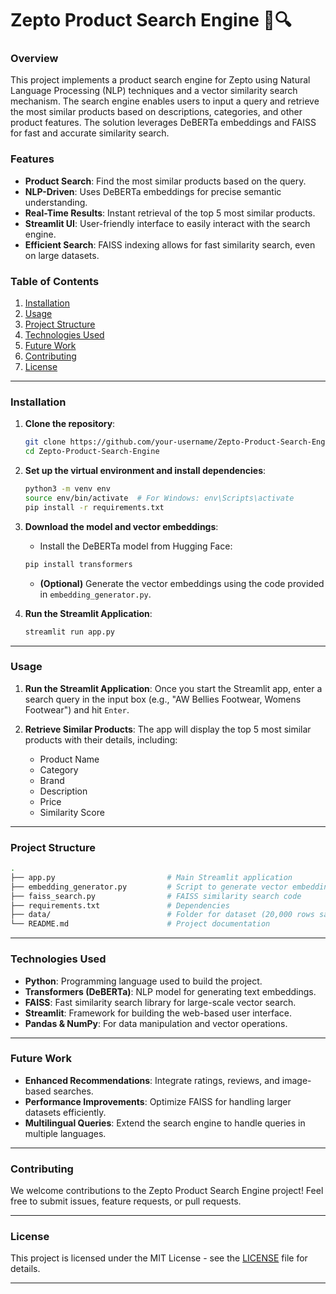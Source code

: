 # Zepto Product Search Engine 🛒🔍

### Overview
This project implements a product search engine for Zepto using Natural Language Processing (NLP) techniques and a vector similarity search mechanism. The search engine enables users to input a query and retrieve the most similar products based on descriptions, categories, and other product features. The solution leverages DeBERTa embeddings and FAISS for fast and accurate similarity search.

### Features
- **Product Search**: Find the most similar products based on the query.
- **NLP-Driven**: Uses DeBERTa embeddings for precise semantic understanding.
- **Real-Time Results**: Instant retrieval of the top 5 most similar products.
- **Streamlit UI**: User-friendly interface to easily interact with the search engine.
- **Efficient Search**: FAISS indexing allows for fast similarity search, even on large datasets.

### Table of Contents
1. [Installation](#installation)
2. [Usage](#usage)
3. [Project Structure](#project-structure)
4. [Technologies Used](#technologies-used)
5. [Future Work](#future-work)
6. [Contributing](#contributing)
7. [License](#license)

---

### Installation

1. **Clone the repository**:
   ```bash
   git clone https://github.com/your-username/Zepto-Product-Search-Engine.git
   cd Zepto-Product-Search-Engine
   ```

2. **Set up the virtual environment and install dependencies**:
   ```bash
   python3 -m venv env
   source env/bin/activate  # For Windows: env\Scripts\activate
   pip install -r requirements.txt
   ```

3. **Download the model and vector embeddings**:
   - Install the DeBERTa model from Hugging Face:  
   ```bash
   pip install transformers
   ```
   - **(Optional)** Generate the vector embeddings using the code provided in `embedding_generator.py`.

4. **Run the Streamlit Application**:
   ```bash
   streamlit run app.py
   ```

---

### Usage

1. **Run the Streamlit Application**:
   Once you start the Streamlit app, enter a search query in the input box (e.g., "AW Bellies Footwear, Womens Footwear") and hit `Enter`.
   
2. **Retrieve Similar Products**:
   The app will display the top 5 most similar products with their details, including:
   - Product Name
   - Category
   - Brand
   - Description
   - Price
   - Similarity Score

---

### Project Structure

```bash
.
├── app.py                         # Main Streamlit application
├── embedding_generator.py         # Script to generate vector embeddings using DeBERTa
├── faiss_search.py                # FAISS similarity search code
├── requirements.txt               # Dependencies
├── data/                          # Folder for dataset (20,000 rows sample)
└── README.md                      # Project documentation
```


---

### Technologies Used

- **Python**: Programming language used to build the project.
- **Transformers (DeBERTa)**: NLP model for generating text embeddings.
- **FAISS**: Fast similarity search library for large-scale vector search.
- **Streamlit**: Framework for building the web-based user interface.
- **Pandas & NumPy**: For data manipulation and vector operations.

---

### Future Work

- **Enhanced Recommendations**: Integrate ratings, reviews, and image-based searches.
- **Performance Improvements**: Optimize FAISS for handling larger datasets efficiently.
- **Multilingual Queries**: Extend the search engine to handle queries in multiple languages.

---

### Contributing

We welcome contributions to the Zepto Product Search Engine project! Feel free to submit issues, feature requests, or pull requests.

---

### License

This project is licensed under the MIT License - see the [LICENSE](LICENSE) file for details.

---
